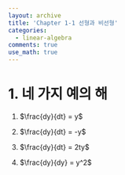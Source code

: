 ```yaml
---
layout: archive
title: 'Chapter 1-1 선형과 비선형'
categories:
  - linear-algebra
comments: true
use_math: true
---
```


# 1. 네 가지 예의 해

 
1. $\frac{dy}{dt} = y$ 

2. $\frac{dy}{dt} = -y$

3. $\frac{dy}{dt} = 2ty$

4. $\frac{dy}{dy} = y^2$
